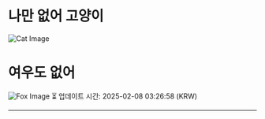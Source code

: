 
# 나만 없어 고양이

![Cat Image](https://cdn2.thecatapi.com/images/zmG5D_Xne.jpg)

# 여우도 없어
![Fox Image](https://randomfox.ca/images/84.jpg)
⏳ 업데이트 시간: 2025-02-08 03:26:58 (KRW)

---
